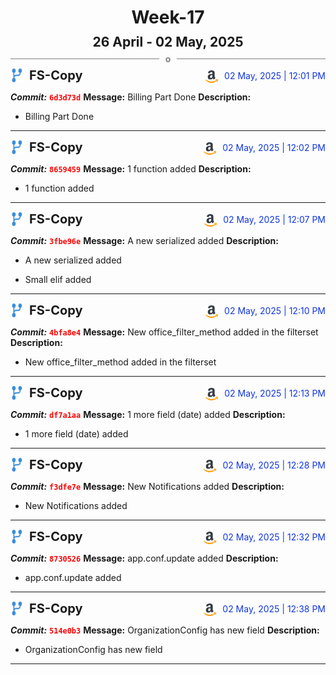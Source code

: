 <h1 style="text-align:center; margin-bottom:10px">Week-17</h1>
<h2 style="text-align:center; margin:0px">26 April - 02 May, 2025</h2>
<div style="display: flex; align-items: center; justify-content: center;">
  <hr style="flex: 1; background-color: gray;" />
  <span style="padding: 0 10px;font-weight:bold; color:gray">o</span>
  <hr style="flex: 1; background-color: gray;" />
</div>

<div style="display: flex; justify-content: space-between; align-items:end;">
  <div style="display:flex">
      <img src="../assets/branch.svg" alt="GitHub Logo"  style="width:20px; margin:0 10px 0 0">
      <h3 style="margin: 0; padding:0; font-weight: bold; font-size:20px;">FS-Copy</h3>
  </div>
  <div style="display:flex">
  <img src="../assets/amazon.svg" alt="Amazon Logo" style="width:20px">
    <span style="color:rgb(16, 54, 226); text-align: right; margin:0 0 0 10px; padding:0px;">02 May, 2025 | 12:01 PM</span>
  </div>
</div>

**_Commit:_** <code style="color: red; font-weight: bold;">6d3d73d</code>
**Message:** Billing Part Done
**Description:**
- Billing Part Done
---
<div style="display: flex; justify-content: space-between; align-items:end;">
  <div style="display:flex">
      <img src="../assets/branch.svg" alt="GitHub Logo"  style="width:20px; margin:0 10px 0 0">
      <h3 style="margin: 0; padding:0; font-weight: bold; font-size:20px;">FS-Copy</h3>
  </div>
  <div style="display:flex">
  <img src="../assets/amazon.svg" alt="Amazon Logo" style="width:20px">
    <span style="color:rgb(16, 54, 226); text-align: right; margin:0 0 0 10px; padding:0px;">02 May, 2025 | 12:02 PM</span>
  </div>
</div>

**_Commit:_** <code style="color: red; font-weight: bold;">8659459</code>
**Message:** 1 function added
**Description:**
- 1 function added
---
<div style="display: flex; justify-content: space-between; align-items:end;">
  <div style="display:flex">
      <img src="../assets/branch.svg" alt="GitHub Logo"  style="width:20px; margin:0 10px 0 0">
      <h3 style="margin: 0; padding:0; font-weight: bold; font-size:20px;">FS-Copy</h3>
  </div>
  <div style="display:flex">
  <img src="../assets/amazon.svg" alt="Amazon Logo" style="width:20px">
    <span style="color:rgb(16, 54, 226); text-align: right; margin:0 0 0 10px; padding:0px;">02 May, 2025 | 12:07 PM</span>
  </div>
</div>

**_Commit:_** <code style="color: red; font-weight: bold;">3fbe96e</code>
**Message:** A new serialized added
**Description:**
- A new serialized added

- Small elif added
---
<div style="display: flex; justify-content: space-between; align-items:end;">
  <div style="display:flex">
      <img src="../assets/branch.svg" alt="GitHub Logo"  style="width:20px; margin:0 10px 0 0">
      <h3 style="margin: 0; padding:0; font-weight: bold; font-size:20px;">FS-Copy</h3>
  </div>
  <div style="display:flex">
  <img src="../assets/amazon.svg" alt="Amazon Logo" style="width:20px">
    <span style="color:rgb(16, 54, 226); text-align: right; margin:0 0 0 10px; padding:0px;">02 May, 2025 | 12:10 PM</span>
  </div>
</div>

**_Commit:_** <code style="color: red; font-weight: bold;">4bfa8e4</code>
**Message:** New office_filter_method added in the filterset
**Description:**
- New office_filter_method added in the filterset
---
<div style="display: flex; justify-content: space-between; align-items:end;">
  <div style="display:flex">
      <img src="../assets/branch.svg" alt="GitHub Logo"  style="width:20px; margin:0 10px 0 0">
      <h3 style="margin: 0; padding:0; font-weight: bold; font-size:20px;">FS-Copy</h3>
  </div>
  <div style="display:flex">
  <img src="../assets/amazon.svg" alt="Amazon Logo" style="width:20px">
    <span style="color:rgb(16, 54, 226); text-align: right; margin:0 0 0 10px; padding:0px;">02 May, 2025 | 12:13 PM</span>
  </div>
</div>

**_Commit:_** <code style="color: red; font-weight: bold;">df7a1aa</code>
**Message:** 1 more field (date) added
**Description:**
- 1 more field (date) added
---
<div style="display: flex; justify-content: space-between; align-items:end;">
  <div style="display:flex">
      <img src="../assets/branch.svg" alt="GitHub Logo"  style="width:20px; margin:0 10px 0 0">
      <h3 style="margin: 0; padding:0; font-weight: bold; font-size:20px;">FS-Copy</h3>
  </div>
  <div style="display:flex">
  <img src="../assets/amazon.svg" alt="Amazon Logo" style="width:20px">
    <span style="color:rgb(16, 54, 226); text-align: right; margin:0 0 0 10px; padding:0px;">02 May, 2025 | 12:28 PM</span>
  </div>
</div>

**_Commit:_** <code style="color: red; font-weight: bold;">f3dfe7e</code>
**Message:** New Notifications added
**Description:**
- New Notifications added
---
<div style="display: flex; justify-content: space-between; align-items:end;">
  <div style="display:flex">
      <img src="../assets/branch.svg" alt="GitHub Logo"  style="width:20px; margin:0 10px 0 0">
      <h3 style="margin: 0; padding:0; font-weight: bold; font-size:20px;">FS-Copy</h3>
  </div>
  <div style="display:flex">
  <img src="../assets/amazon.svg" alt="Amazon Logo" style="width:20px">
    <span style="color:rgb(16, 54, 226); text-align: right; margin:0 0 0 10px; padding:0px;">02 May, 2025 | 12:32 PM</span>
  </div>
</div>

**_Commit:_** <code style="color: red; font-weight: bold;">8730526</code>
**Message:** app.conf.update added
**Description:**
- app.conf.update added
---
<div style="display: flex; justify-content: space-between; align-items:end;">
  <div style="display:flex">
      <img src="../assets/branch.svg" alt="GitHub Logo"  style="width:20px; margin:0 10px 0 0">
      <h3 style="margin: 0; padding:0; font-weight: bold; font-size:20px;">FS-Copy</h3>
  </div>
  <div style="display:flex">
  <img src="../assets/amazon.svg" alt="Amazon Logo" style="width:20px">
    <span style="color:rgb(16, 54, 226); text-align: right; margin:0 0 0 10px; padding:0px;">02 May, 2025 | 12:38 PM</span>
  </div>
</div>

**_Commit:_** <code style="color: red; font-weight: bold;">514e0b3</code>
**Message:** OrganizationConfig has new field
**Description:**
- OrganizationConfig has new field
---
